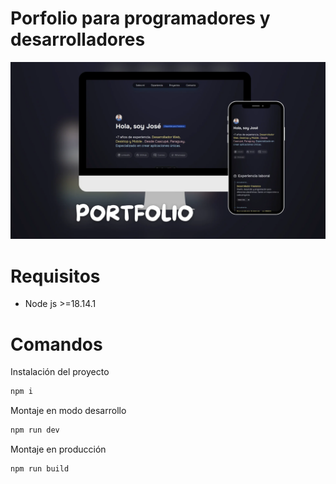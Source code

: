 # Porfolio para programadores y desarrolladores

![Imagen](./public/projects/portfolio-astro.webp)

# Requisitos
- Node js >=18.14.1

# Comandos

Instalación del proyecto

```bash
npm i
```

Montaje en modo desarrollo

```bash
npm run dev
```

Montaje en producción

```bash
npm run build
```